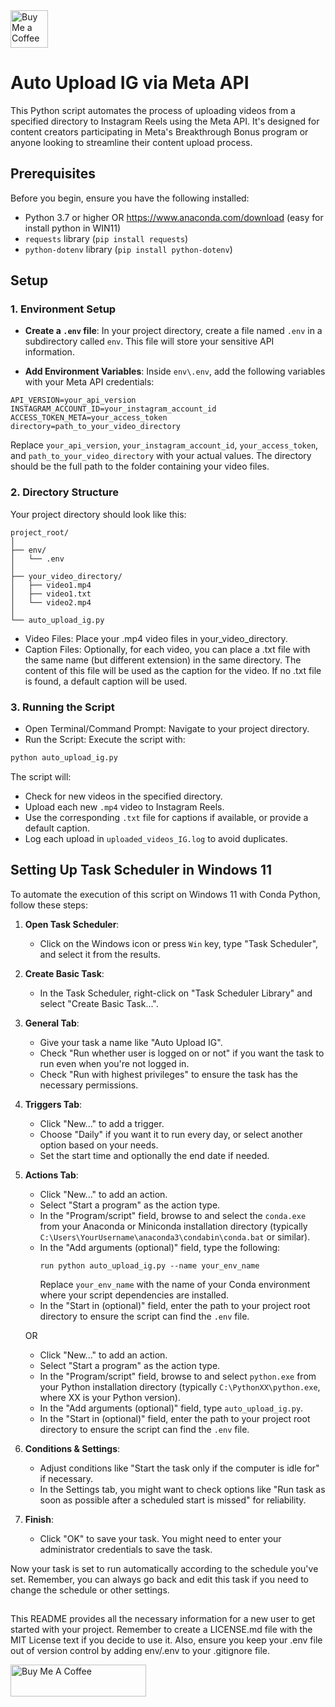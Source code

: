 <a href="https://buymeacoffee.com/tue_broadcast">
  <img src="https://cdn.buymeacoffee.com/buttons/v2/default-yellow.png" alt="Buy Me a Coffee" style="height: 60px;">
</a>

# Auto Upload IG via Meta API

This Python script automates the process of uploading videos from a specified directory to Instagram Reels using the Meta API. It's designed for content creators participating in Meta's Breakthrough Bonus program or anyone looking to streamline their content upload process.

## Prerequisites

Before you begin, ensure you have the following installed:

- Python 3.7 or higher OR https://www.anaconda.com/download (easy for install python in WIN11)
- `requests` library (`pip install requests`)
- `python-dotenv` library (`pip install python-dotenv`)

## Setup

### 1. Environment Setup

- **Create a `.env` file**: In your project directory, create a file named `.env` in a subdirectory called `env`. This file will store your sensitive API information.

- **Add Environment Variables**: Inside `env\.env`, add the following variables with your Meta API credentials:

```plaintext
API_VERSION=your_api_version
INSTAGRAM_ACCOUNT_ID=your_instagram_account_id
ACCESS_TOKEN_META=your_access_token
directory=path_to_your_video_directory
```

Replace `your_api_version`, `your_instagram_account_id`, `your_access_token`, and `path_to_your_video_directory` with your actual values. The directory should be the full path to the folder containing your video files.

### 2. Directory Structure
Your project directory should look like this:

```Structure
project_root/
│
├── env/
│   └── .env
│
├── your_video_directory/
│   ├── video1.mp4
│   ├── video1.txt
│   └── video2.mp4
│
└── auto_upload_ig.py
```

- Video Files: Place your .mp4 video files in your_video_directory.
- Caption Files: Optionally, for each video, you can place a .txt file with the same name (but different extension) in the same directory. The content of this file will be used as the caption for the video. If no .txt file is found, a default caption will be used.

### 3. Running the Script

- Open Terminal/Command Prompt: Navigate to your project directory.
- Run the Script: Execute the script with:

```bash
python auto_upload_ig.py
```

The script will:
- Check for new videos in the specified directory.
- Upload each new `.mp4` video to Instagram Reels.
- Use the corresponding `.txt` file for captions if available, or provide a default caption.
- Log each upload in `uploaded_videos_IG.log` to avoid duplicates.



## Setting Up Task Scheduler in Windows 11

To automate the execution of this script on Windows 11 with Conda Python, follow these steps:

1. **Open Task Scheduler**: 
   - Click on the Windows icon or press `Win` key, type "Task Scheduler", and select it from the results.

2. **Create Basic Task**:
   - In the Task Scheduler, right-click on "Task Scheduler Library" and select "Create Basic Task...".

3. **General Tab**:
   - Give your task a name like "Auto Upload IG".
   - Check "Run whether user is logged on or not" if you want the task to run even when you're not logged in.
   - Check "Run with highest privileges" to ensure the task has the necessary permissions.

4. **Triggers Tab**:
   - Click "New..." to add a trigger.
   - Choose "Daily" if you want it to run every day, or select another option based on your needs.
   - Set the start time and optionally the end date if needed.

5. **Actions Tab**:
   - Click "New..." to add an action.
   - Select "Start a program" as the action type.
   - In the "Program/script" field, browse to and select the `conda.exe` from your Anaconda or Miniconda installation directory (typically `C:\Users\YourUsername\anaconda3\condabin\conda.bat` or similar).
   - In the "Add arguments (optional)" field, type the following:
     ```
     run python auto_upload_ig.py --name your_env_name
     ```
     Replace `your_env_name` with the name of your Conda environment where your script dependencies are installed.
   - In the "Start in (optional)" field, enter the path to your project root directory to ensure the script can find the `.env` file.
  
   OR

   - Click "New..." to add an action.
   - Select "Start a program" as the action type.
   - In the "Program/script" field, browse to and select `python.exe` from your Python installation directory (typically `C:\PythonXX\python.exe`, where XX is your Python version).
   - In the "Add arguments (optional)" field, type `auto_upload_ig.py`.
   - In the "Start in (optional)" field, enter the path to your project root directory to ensure the script can find the `.env` file.

6. **Conditions & Settings**:
   - Adjust conditions like "Start the task only if the computer is idle for" if necessary.
   - In the Settings tab, you might want to check options like "Run task as soon as possible after a scheduled start is missed" for reliability.

7. **Finish**:
   - Click "OK" to save your task. You might need to enter your administrator credentials to save the task.

Now your task is set to run automatically according to the schedule you've set. Remember, you can always go back and edit this task if you need to change the schedule or other settings.
## 
This README provides all the necessary information for a new user to get started with your project. Remember to create a LICENSE.md file with the MIT License text if you decide to use it. Also, ensure you keep your .env file out of version control by adding env/.env to your .gitignore file.

<a href="buymeacoffee.com/tue_broadcast" target="_blank"><img src="https://cdn.buymeacoffee.com/buttons/v2/default-yellow.png" alt="Buy Me A Coffee" style="height: 51px !important;width: 217px !important;" ></a>
